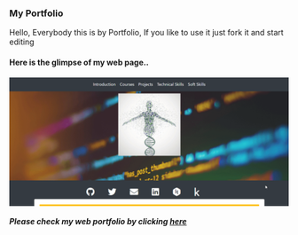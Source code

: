 <h3> My Portfolio</h3>
<p>Hello, Everybody this is by Portfolio, If you like to use it just fork it and start editing</p>
<h4>Here is the glimpse of my web page..</h4>
<img align='center' src='images\my_web_gif.gif'>
<h5>Please check my web portfolio by clicking <a href='amitjha11.github.io'>here</a></h5>
